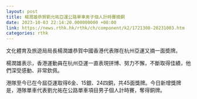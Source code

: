 ```yaml
---
layout: post
title: 楊潤雄恭賀劉允祐亞運公路單車男子個人計時賽摘銅
date: 2023-10-03 22:14:20.000000000 +08:00
link: https://news.rthk.hk/rthk/ch/component/k2/1721308-20231003.htm
categories: rthk
---
```


文化體育及旅遊局局長楊潤雄恭賀中國香港代表隊在杭州亞運又摘一面奬牌。

楊潤雄表示，香港運動員在杭州亞運一直表現拼博、努力不懈，不斷取得佳績，他們深受感動、非常欽佩。

港隊至今已在今屆亞運取得6金、15銀、24四銅，共45面獎牌。今日新增獎牌是，港隊單車代表劉允祐在公路單車項目男子個人計時賽，奪得銅牌。
